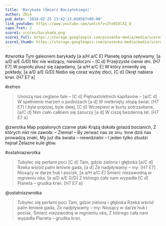 ```yaml
---
title: 'Barykada (Śmierć Baczyńskiego)'
author: Zbik
pub_date: '2018-02-25 13:42:13.028567+00:00'
link_youtube: https://www.youtube.com/watch?v=2to9I6lX2_Q
capo_fret: 2
score1: scores/barykada.png
score1_full: https://storage.googleapis.com/piosenka-media/media/scores/barykada.png
score1_thumb: https://storage.googleapis.com/piosenka-media/media/scores/barykada.png.180x0_q85_upscale.png
---
```


#zwrotka
Tym galeonem barykady [a a/H a/C E]
Planetę ognia opływamy, [a a/D a/E G/D]
Nic nie widzący, niewidoczni – [C d]
Przejrzyste cienie dni. [H7 E7]
W popiołu plusz się zapadamy, [a a/H a/C E]
W który zmieniły się pokłady, [a a/D a/E G/D]
Niebo się coraz wyżej złoci, [C d]
Okręt nabiera krwi. [H7 E7 a]

#refren
>Unoszą nas ceglane fale – [C d]
>Piętnastoletnich kapitanów – [a/C d]
>W spełnienie marzeń o podróżach [a d]
>W nietknięty stopą świat. [H7 E7]
>I byle prędzej, byle dalej, [C d]
>Wczepieni w burty potrzaskane, [a/C d]
>Nim ciało całkiem się zanurzy [a d]
>W ciszę bezdenną lat. [H7 E7 a]

@zwrotka
Map popalonych czarne ptaki
Krążą dokoła gniazd bocianich,
Z których nikt nie zawoła: – Ziemia! –
By zerwać nas ze snu.
Inne dziś nas prowadzą znaki,
My już dla świata – niewidzialni –
I jeden tylko zbudzi hejnał
Żelazne kule głów.

#ostatniazwrotka
>Tubylec się perłami poci [C d]
>Tam, gdzie zielona i głęboka [a/C d]
>Rzeka wśród palm leniwie gada, [a d]
>Że nadpływamy – my: [H7 E7]
>Niosący w darze huk i pocisk, [a a/H a/C E]
>Śmierć niezawodną w mgnieniu oka, [a a/D a/E G/D]
>Z którego cała nam wypadła [C d]
>Planeta – grudka krwi. [H7 E7 a]

@ostatniazwrotka
>Tubylec się perłami poci
>Tam, gdzie zielona i głęboka
>Rzeka wśród palm leniwie gada,
>Że nadpływamy – my:
>Niosący w darze huk i pocisk,
>Śmierć niezawodną w mgnieniu oka,
>Z którego cała nam wypadła
>Planeta – grudka krwi.